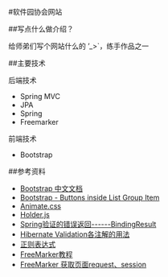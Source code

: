 #软件园协会网站

##写点什么做介绍？

给师弟们写个网站什么的 ’_>`，练手作品之一

##主要技术

后端技术

- Spring MVC
- JPA
- Spring
- Freemarker

前端技术

- Bootstrap

##参考资料

- [Bootstrap 中文文档](http://v3.bootcss.com/)
- [Bootstrap - Buttons inside List Group Item](http://stackoverflow.com/questions/38373842/bootstrap-buttons-inside-list-group-item) 
- [Animate.css](https://daneden.github.io/animate.css/)
- [Holder.js](http://holderjs.com/)
- [Spring验证的错误返回------BindingResult](http://zyjustin9.iteye.com/blog/2002606)
- [Hibernate Validation各注解的用法](http://tcrct.iteye.com/blog/1329823)
- [正则表达式](https://zh.wikipedia.org/wiki/%E6%AD%A3%E5%88%99%E8%A1%A8%E8%BE%BE%E5%BC%8F)
- [FreeMarker教程](http://blog.csdn.net/wpydaguan/article/details/44984021)
- [FreeMarker 获取页面request、session](http://blog.csdn.net/feiyu8607/article/details/6557159)